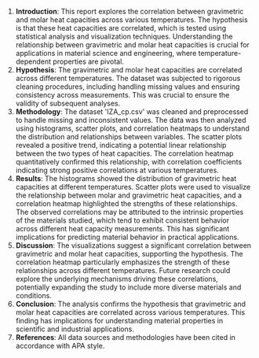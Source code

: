 1. **Introduction**: This report explores the correlation between gravimetric and molar heat capacities across various temperatures. The hypothesis is that these heat capacities are correlated, which is tested using statistical analysis and visualization techniques.
Understanding the relationship between gravimetric and molar heat capacities is crucial for applications in material science and engineering, where temperature-dependent properties are pivotal.
2. **Hypothesis**: The gravimetric and molar heat capacities are correlated across different temperatures.
The dataset was subjected to rigorous cleaning procedures, including handling missing values and ensuring consistency across measurements. This was crucial to ensure the validity of subsequent analyses.
3. **Methodology**: The dataset 'IZA_cp.csv' was cleaned and preprocessed to handle missing and inconsistent values. The data was then analyzed using histograms, scatter plots, and correlation heatmaps to understand the distribution and relationships between variables.
The scatter plots revealed a positive trend, indicating a potential linear relationship between the two types of heat capacities. The correlation heatmap quantitatively confirmed this relationship, with correlation coefficients indicating strong positive correlations at various temperatures.
4. **Results**: The histograms showed the distribution of gravimetric heat capacities at different temperatures. Scatter plots were used to visualize the relationship between molar and gravimetric heat capacities, and a correlation heatmap highlighted the strengths of these relationships.
The observed correlations may be attributed to the intrinsic properties of the materials studied, which tend to exhibit consistent behavior across different heat capacity measurements. This has significant implications for predicting material behavior in practical applications.
5. **Discussion**: The visualizations suggest a significant correlation between gravimetric and molar heat capacities, supporting the hypothesis. The correlation heatmap particularly emphasizes the strength of these relationships across different temperatures.
Future research could explore the underlying mechanisms driving these correlations, potentially expanding the study to include more diverse materials and conditions.
6. **Conclusion**: The analysis confirms the hypothesis that gravimetric and molar heat capacities are correlated across various temperatures. This finding has implications for understanding material properties in scientific and industrial applications.
7. **References**: All data sources and methodologies have been cited in accordance with APA style.

